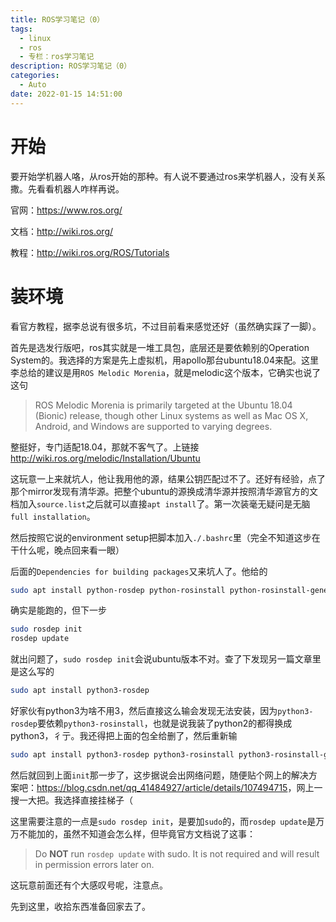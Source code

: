 ```yaml
---
title: ROS学习笔记（0）
tags:
  - linux
  - ros
  - 专栏：ros学习笔记
description: ROS学习笔记（0）
categories:
  - Auto
date: 2022-01-15 14:51:00
---
```


# 开始

要开始学机器人咯，从ros开始的那种。有人说不要通过ros来学机器人，没有关系撒。先看看机器人咋样再说。

官网：<https://www.ros.org/>

文档：<http://wiki.ros.org/>

教程：<http://wiki.ros.org/ROS/Tutorials>

# 装环境

看官方教程，据李总说有很多坑，不过目前看来感觉还好（虽然确实踩了一脚）。

首先是选发行版吧，ros其实就是一堆工具包，底层还是要依赖别的Operation System的。我选择的方案是先上虚拟机，用apollo那台ubuntu18.04来配。这里李总给的建议是用`ROS Melodic Morenia`，就是melodic这个版本，它确实也说了这句

> ROS Melodic Morenia is primarily targeted at the Ubuntu 18.04 (Bionic) release, though other Linux systems as well as Mac OS X, Android, and Windows are supported to varying degrees.

整挺好，专门适配18.04，那就不客气了。上链接<http://wiki.ros.org/melodic/Installation/Ubuntu>

这玩意一上来就坑人，他让我用他的源，结果公钥匹配过不了。还好有经验，点了那个mirror发现有清华源。把整个ubuntu的源换成清华源并按照清华源官方的文档加入`source.list`之后就可以直接`apt install`了。第一次装毫无疑问是无脑`full installation`。

然后按照它说的environment setup把脚本加入`./.bashrc`里（完全不知道这步在干什么呢，晚点回来看一眼）

后面的`Dependencies for building packages`又来坑人了。他给的

```bash
sudo apt install python-rosdep python-rosinstall python-rosinstall-generator python-wstool build-essential
```

确实是能跑的，但下一步

```bash
sudo rosdep init
rosdep update
```

就出问题了，`sudo rosdep init`会说ubuntu版本不对。查了下发现另一篇文章里是这么写的

```bash
sudo apt install python3-rosdep
```

好家伙有python3为啥不用3，然后直接这么输会发现无法安装，因为`python3-rosdep`要依赖`python3-rosinstall`，也就是说我装了python2的都得换成python3，彳亍。我还得把上面的包全给删了，然后重新输

```bash
sudo apt install python3-rosdep python3-rosinstall python3-rosinstall-generator python3-wstool
```

然后就回到上面`init`那一步了，这步据说会出网络问题，随便贴个网上的解决方案吧：<https://blog.csdn.net/qq_41484927/article/details/107494715>，网上一搜一大把。我选择直接挂梯子（

这里需要注意的一点是`sudo rosdep init`，是要加`sudo`的，而`rosdep update`是万万不能加的，虽然不知道会怎么样，但毕竟官方文档说了这事：

> Do **NOT** run `rosdep update` with sudo. It is not required and will result in permission errors later on.

这玩意前面还有个大感叹号呢，注意点。

先到这里，收拾东西准备回家去了。
